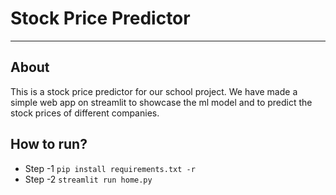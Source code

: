 
# Stock Price Predictor
------------------------------------------------------------------------------

## About
This is a stock price predictor for our school project. We have made a simple web app on streamlit to showcase the ml model and to predict the stock prices of different companies.

## How to run?
- Step -1
`
pip install requirements.txt -r
`
- Step -2
`
streamlit run home.py
`

